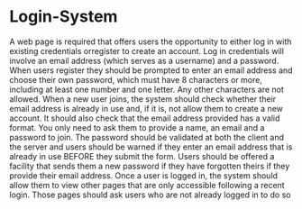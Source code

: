 # Login-System
A web page is required that offers users the opportunity to either log in with existing credentials orregister to create an account. Log in credentials will involve an email address (which serves as a username) and a password. When users register they should be prompted to enter an email address and choose their own password, which must have 8 characters or more, including at least one number and one letter. Any other characters are not allowed. When a new user joins, the system should check whether their email address is already in use and, if it is, not allow them to create a new account. It should also check that the email address provided has a valid format. You only need to ask them to provide a name, an email and a password to join. The password should be validated at both the client and the server and users should be warned if they enter an email address that is already in use BEFORE they submit the form. Users should be offered a facility that sends them a new password if they have forgotten theirs if they provide their email address. Once a user is logged in, the system should allow them to view other pages that are only accessible following a recent login. Those pages should ask users who are not already logged in to do so
